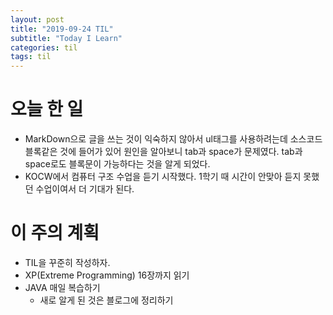 ```yaml
---
layout: post
title: "2019-09-24 TIL"
subtitle: "Today I Learn"
categories: til
tags: til
---
```


# 오늘 한 일
   - MarkDown으로 글을 쓰는 것이 익숙하지 않아서 ul태그를 사용하려는데 소스코드 블록같은 것에 들어가 있어 원인을 알아보니 tab과 space가 문제였다. tab과 space로도 블록문이 가능하다는 것을 알게 되었다.
   - KOCW에서 컴퓨터 구조 수업을 듣기 시작했다. 1학기 때 시간이 안맞아 듣지 못했던 수업이여서 더 기대가 된다.
  

# 이 주의 계획
   - TIL을 꾸준히 작성하자.
   - XP(Extreme Programming) 16장까지 읽기
   - JAVA 매일 복습하기
      - 새로 알게 된 것은 블로그에 정리하기